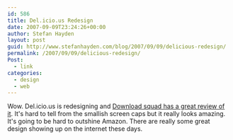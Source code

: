 ```yaml
---
id: 586
title: Del.icio.us Redesign
date: 2007-09-09T23:24:26+00:00
author: Stefan Hayden
layout: post
guid: http://www.stefanhayden.com/blog/2007/09/09/delicious-redesign/
permalink: /2007/09/09/delicious-redesign/
Post:
  - link
categories:
  - design
  - web
---
```

Wow. Del.icio.us is redesigning and <a href="http://www.downloadsquad.com/2007/09/07/delicious-a-preview-of-the-new-interface/">Download squad has a great review of it</a>. It's hard to tell from the smallish screen caps but it really looks amazing. It's going to be hard to outshine Amazon. There are really some great design showing up on the internet these days.